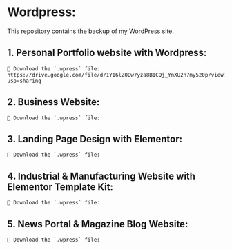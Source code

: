# Wordpress:
This repository contains the backup of my WordPress site.

## 1. Personal Portfolio website with Wordpress:
   
    🔗 Download the `.wpress` file: https://drive.google.com/file/d/1YI6lZODw7yza8BICQj_YnXU2n7my520p/view?usp=sharing

## 2. Business Website:
 
    🔗 Download the `.wpress` file:

## 3. Landing Page Design with Elementor:

    🔗 Download the `.wpress` file:

## 4. Industrial & Manufacturing Website with Elementor Template Kit:

    🔗 Download the `.wpress` file:

## 5. News Portal & Magazine Blog Website:
   
    🔗 Download the `.wpress` file:




